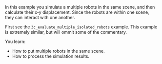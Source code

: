 In this example you simulate a multiple robots in the same scene, and then calculate their x-y displacement.
Since the robots are within one scene, they can interact with one another.

First see the `3c_evaluate_multiple_isolated_robots` example.
This example is extremely similar, but will ommit some of the commentary.

You learn:
- How to put multiple robots in the same scene.
- How to process the simulation results.

